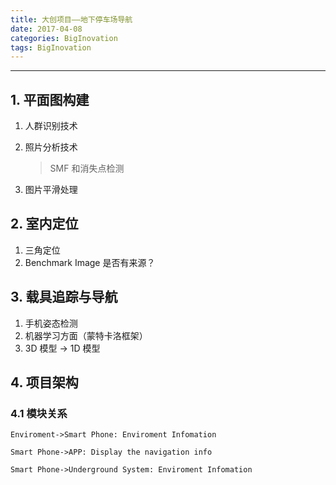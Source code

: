 ```yaml
---
title: 大创项目——地下停车场导航
date: 2017-04-08
categories: BigInovation
tags: BigInovation
---
```


---

## 1. 平面图构建

1. 人群识别技术
2. 照片分析技术

    > SMF 和消失点检测

3. 图片平滑处理

## 2. 室内定位

1. 三角定位
2. Benchmark Image 是否有来源？

## 3. 载具追踪与导航

1. 手机姿态检测
2. 机器学习方面（蒙特卡洛框架）
3. 3D 模型 -> 1D 模型

## 4. 项目架构

### 4.1 模块关系

```seq
Enviroment->Smart Phone: Enviroment Infomation

Smart Phone->APP: Display the navigation info

Smart Phone->Underground System: Enviroment Infomation
```
